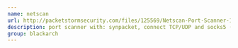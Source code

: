 ```yaml
---
name: netscan
url: http://packetstormsecurity.com/files/125569/Netscan-Port-Scanner-1.0.html
description: port scanner with: synpacket, connect TCP/UDP and socks5 (tor connection). URL : http://packetstormsecurity.com/files/125569/Netscan-Port-Scanner-1.0.html Groups : blackarch blackarch-scanner blackarch-networking
group: blackarch
---
```

